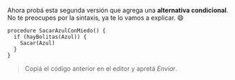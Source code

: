 Ahora probá esta segunda versión que agrega una **alternativa condicional**. No te preocupes por la sintaxis, ya te lo vamos a explicar. :smile:

```gobstones
procedure SacarAzulConMiedo() {
  if (hayBolitas(Azul)) {
    Sacar(Azul)
  } 
}
```

> Copiá el código anterior en el editor y apretá _Enviar_.